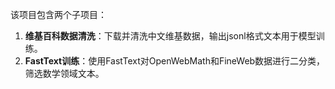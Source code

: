 该项目包含两个子项目：

1. **维基百科数据清洗**：下载并清洗中文维基数据，输出jsonl格式文本用于模型训练。
2. **FastText训练**：使用FastText对OpenWebMath和FineWeb数据进行二分类，筛选数学领域文本。

